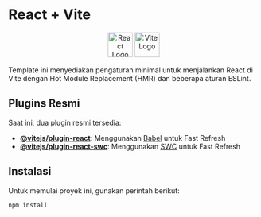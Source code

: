 # React + Vite

<p align="center">
  <img src="https://upload.wikimedia.org/wikipedia/commons/a/a7/React-icon.svg" alt="React Logo" width="50" />
  <img src="https://vitejs.dev/logo.svg" alt="Vite Logo" width="50" />
</p>

Template ini menyediakan pengaturan minimal untuk menjalankan React di Vite dengan Hot Module Replacement (HMR) dan beberapa aturan ESLint.

## Plugins Resmi

Saat ini, dua plugin resmi tersedia:

- **[@vitejs/plugin-react](https://github.com/vitejs/vite-plugin-react/blob/main/packages/plugin-react/README.md)**: Menggunakan [Babel](https://babeljs.io/) untuk Fast Refresh
- **[@vitejs/plugin-react-swc](https://github.com/vitejs/vite-plugin-react-swc)**: Menggunakan [SWC](https://swc.rs/) untuk Fast Refresh

## Instalasi

Untuk memulai proyek ini, gunakan perintah berikut:

```bash
npm install
